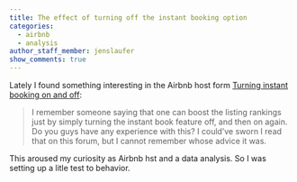 ```yaml
---
title: The effect of turning off the instant booking option
categories:
  - airbnb
  - analysis
author_staff_member: jenslaufer
show_comments: true
---
```


Lately I found something interesting in the Airbnb host form [Turning instant booking on and off](https://airhostsforum.com/t/turning-instant-booking-on-and-off/22134):

> I remember someone saying that one can boost the listing rankings just by simply turning the instant book feature off, and then on again. Do you guys have any experience with this? I could’ve sworn I read that on this forum, but I cannot remember whose advice it was. 


This aroused my curiosity as Airbnb hst and a data analysis. So I was setting up a litle test to behavior.